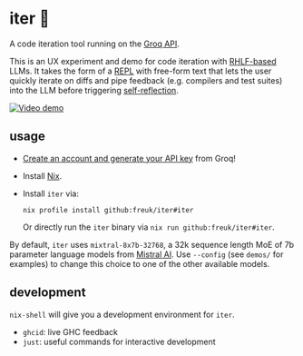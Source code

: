 # iter 🔁

A code iteration tool running on the [Groq API](https://console.groq.com). 

This is an UX experiment and demo for code iteration with
[RHLF-based](https://en.wikipedia.org/wiki/Reinforcement_learning_from_human_feedback)
LLMs. It takes the form of a
[REPL](https://en.wikipedia.org/wiki/Read%E2%80%93eval%E2%80%93print_loop)
with free-form text that lets the user quickly iterate on diffs and pipe
feedback (e.g. compilers and test suites) into the LLM before triggering
[self-reflection](https://github.com/rxlqn/awesome-llm-self-reflection).

[![Video demo](https://img.youtube.com/vi/eR855VNPjhk/0.jpg)](https://www.youtube.com/watch?v=eR855VNPjhk)

## usage

* [Create an account and generate your API key](https://console.groq.com) from Groq!

* Install [Nix](https://nixos.org/).

* Install `iter` via:

  ```
  nix profile install github:freuk/iter#iter
  ```

  Or directly run the `iter` binary via `nix run github:freuk/iter#iter`.

By default, `iter` uses `mixtral-8x7b-32768`, a 32k sequence length MoE
of 7b parameter language models from [Mistral AI](https://mistral.ai/).
Use `--config` (see `demos/` for examples) to change this choice to one of the other available models.

## development

`nix-shell` will give you a development environment for `iter`.

* `ghcid`: live GHC feedback
* `just`: useful commands for interactive development
